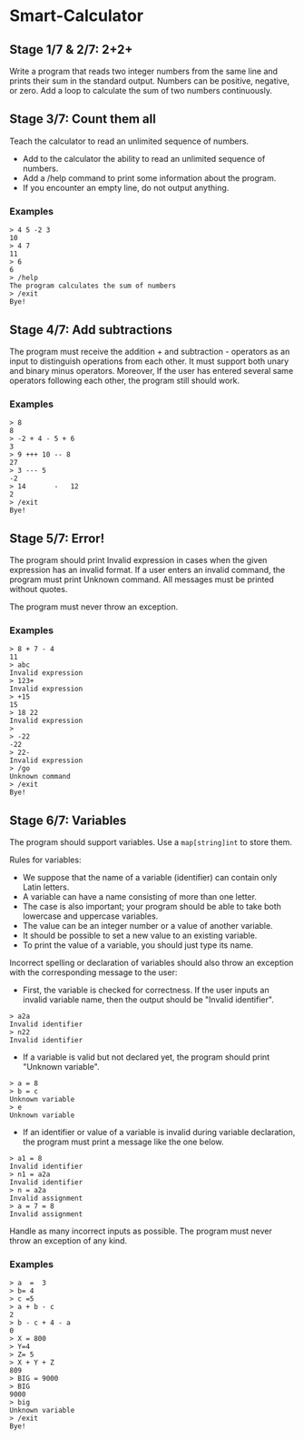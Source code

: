 # Smart-Calculator

## Stage 1/7 & 2/7: 2+2+

Write a program that reads two integer numbers from the same line and prints their
sum in the standard output. Numbers can be positive, negative, or zero.
Add a loop to calculate the sum of two numbers continuously.

## Stage 3/7: Count them all

Teach the calculator to read an unlimited sequence of numbers.

- Add to the calculator the ability to read an unlimited sequence of numbers.
- Add a /help command to print some information about the program.
- If you encounter an empty line, do not output anything.

### Examples
```
> 4 5 -2 3
10
> 4 7
11
> 6
6
> /help
The program calculates the sum of numbers
> /exit
Bye!
```

## Stage 4/7: Add subtractions

The program must receive the addition + and subtraction - operators as an input
to distinguish operations from each other. It must support both unary and binary 
minus operators. Moreover, If the user has entered several same operators following
each other, the program still should work.

### Examples
```
> 8
8
> -2 + 4 - 5 + 6
3
> 9 +++ 10 -- 8
27
> 3 --- 5
-2
> 14       -   12
2
> /exit
Bye!
```

## Stage 5/7: Error!

The program should print Invalid expression in cases when the given expression
has an invalid format. If a user enters an invalid command, the program must 
print Unknown command. All messages must be printed without quotes. 

The program must never throw an exception.

### Examples
```
> 8 + 7 - 4
11
> abc
Invalid expression
> 123+
Invalid expression
> +15
15
> 18 22
Invalid expression
>
> -22
-22
> 22-
Invalid expression
> /go
Unknown command
> /exit
Bye!
```

## Stage 6/7: Variables

The program should support variables. Use a `map[string]int` to store them.

Rules for variables:

   - We suppose that the name of a variable (identifier) can contain only Latin letters.
   - A variable can have a name consisting of more than one letter.
   - The case is also important; your program should be able to take both lowercase and uppercase variables.
   - The value can be an integer number or a value of another variable.
   - It should be possible to set a new value to an existing variable.
   - To print the value of a variable, you should just type its name.

Incorrect spelling or declaration of variables should also throw an exception with the corresponding message to the user:
- First, the variable is checked for correctness. If the user inputs an invalid variable name, then the output should be 
"Invalid identifier".
```
> a2a
Invalid identifier
> n22
Invalid identifier
```
- If a variable is valid but not declared yet, the program should print "Unknown variable".
```
> a = 8
> b = c
Unknown variable
> e
Unknown variable
```
- If an identifier or value of a variable is invalid during variable declaration, the program must print a message like 
the one below.
```
> a1 = 8
Invalid identifier
> n1 = a2a
Invalid identifier
> n = a2a
Invalid assignment
> a = 7 = 8
Invalid assignment
```
Handle as many incorrect inputs as possible. The program must never throw an exception of any kind.
### Examples
```
> a  =  3
> b= 4
> c =5
> a + b - c
2
> b - c + 4 - a
0
> X = 800
> Y=4
> Z= 5
> X + Y + Z
809
> BIG = 9000
> BIG
9000
> big
Unknown variable
> /exit
Bye!
```